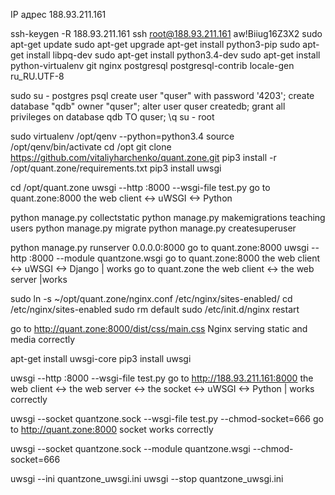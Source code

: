 IP адрес	188.93.211.161

ssh-keygen -R 188.93.211.161
ssh root@188.93.211.161
aw!Biiug16Z3X2
sudo apt-get update
sudo apt-get upgrade
apt-get install python3-pip
sudo apt-get install libpq-dev
sudo apt-get install python3.4-dev
sudo apt-get install python-virtualenv git nginx postgresql postgresql-contrib
locale-gen ru_RU.UTF-8

sudo su - postgres
psql
create user "quser" with password '4203';
create database "qdb" owner "quser";
alter user quser createdb;
grant all privileges on database qdb TO quser;
\q
su - root

sudo virtualenv /opt/qenv --python=python3.4
source /opt/qenv/bin/activate
cd /opt
git clone https://github.com/vitaliyharchenko/quant.zone.git
pip3 install -r /opt/quant.zone/requirements.txt
pip3 install uwsgi


cd /opt/quant.zone
uwsgi --http :8000 --wsgi-file test.py
go to quant.zone:8000
the web client <-> uWSGI <-> Python

python manage.py collectstatic
python manage.py makemigrations teaching users
python manage.py migrate
python manage.py createsuperuser

python manage.py runserver 0.0.0.0:8000
go to quant.zone:8000
uwsgi --http :8000 --module quantzone.wsgi
go to quant.zone:8000
the web client <-> uWSGI <-> Django | works
go to quant.zone
the web client <-> the web server |works


sudo ln -s ~/opt/quant.zone/nginx.conf /etc/nginx/sites-enabled/
cd /etc/nginx/sites-enabled
sudo rm default
sudo /etc/init.d/nginx restart

go to http://quant.zone:8000/dist/css/main.css
Nginx serving static and media correctly

apt-get install uwsgi-core
pip3 install uwsgi

uwsgi --http :8000 --wsgi-file test.py
go to http://188.93.211.161:8000
the web client <-> the web server <-> the socket <-> uWSGI <-> Python | works correctly

uwsgi --socket quantzone.sock --wsgi-file test.py --chmod-socket=666
go to http://quant.zone:8000
socket works correctly

uwsgi --socket quantzone.sock --module quantzone.wsgi --chmod-socket=666

uwsgi --ini quantzone_uwsgi.ini
uwsgi --stop quantzone_uwsgi.ini